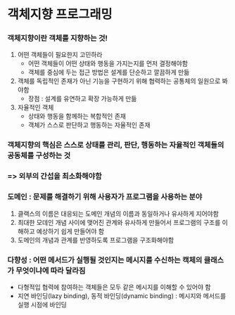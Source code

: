 # 객체지향 프로그래밍
### 객체지향이란 객체를 지향하는 것!
1. 어떤 객체들이 필요한지 고민하라
   - 어떤 객체들이 어떤 상태와 행동을 가지는지를 먼저 결정해야함
   - 객체를 중심에 두는 접근 방법은 설계를 단순하고 깔끔하게 만듦
2. 객체를 독립적인 존재가 아닌 기능을 구현하기 위해 협력하는 공통체의 일원으로 봐야함
   - 장점 :  설계를 유연하고 확장 가능하게 만듦
3. 자율적인 객체
   - 상태와 행동을 함께하는 복합적인 존재
   - 객체가 스스로 판단하고 행동하는 자율적인 존재

### 객체지향의 핵심은 스스로 상태를 관리, 판단, 행동하는 자율적인 객체들의 공동체를 구성하는 것
### => 외부의 간섭을 최소화해야함

### 도메인 : 문제를 해결하기 위해 사용자가 프로그램을 사용하는 분야
1. 클랙스의 이름은 대응되는 도메인 개념의 이름과 동일하거나 유사하게 지어야함
2. 최대한 모데인 개념 사이에 맺어진 관계와 유사하게 만들어서 프로그램의 구조를 이해하고 예상하기 쉽게 만들어야 함
3. 도메인의 개념과 관계를 반영하도록 프로그램을 구조화해야함

### 다향성 : 어떤 메서드가 실행될 것인지는 메시지를 수신하는 캑체의 클래스가 무엇이냐에 따라 달라짐
- 다형적입 협력에 참여하는 객체들은 모두 같은 메시지를 이해할 수 있어야 함
- 지연 바인딩(lazy binding), 동적 바인딩(dynamic binding) : 메시지와 메서드를 실행 시점에 바인딩


